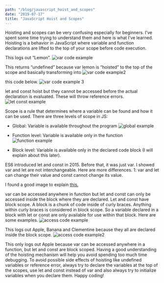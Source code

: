 ```yaml
---
path: "/blog/javascript_hoist_and_scopes"
date: "2019-07-17"
title: "JavaScript Hoist and Scopes"
---
```




Hoisting and scopes can be very confusing especially for beginners. I’ve spent some time trying to understand them and here is what I’ve learned.
Hoisting is a behavior in JavaScript where variable and function declarations are lifted to the top of your scope before code execution. 

This logs out “Lemon”. 
![var code example](https://res.cloudinary.com/codingmamakaz/image/upload/v1565185122/F%20Blog%20Hoist/lemon.png)

This returns “undefined” because var lemon is “hoisted” to the top of the scope and basically transforming into 
![var code example2](https://res.cloudinary.com/codingmamakaz/image/upload/v1565185122/F%20Blog%20Hoist/lemon2.png)

this code below.
![var code example 3](https://res.cloudinary.com/codingmamakaz/image/upload/v1565185122/F%20Blog%20Hoist/lemon3.png)


let and const hoist but they cannot be accessed before the actual declaration is evaluated. These will throw reference errors. 
![let const example](https://res.cloudinary.com/codingmamakaz/image/upload/v1565185122/F%20Blog%20Hoist/letconst.png)

Scope is a rule that determines where a variable can be found and how it can be used. There are three levels of scope in JS:
* Global: Variable is available throughout the program
![global example](https://res.cloudinary.com/codingmamakaz/image/upload/v1565185122/F%20Blog%20Hoist/global.png)

* Function level: Variable is available only in the function
![function example](https://res.cloudinary.com/codingmamakaz/image/upload/v1565185122/F%20Blog%20Hoist/function.png)

* Block level: Variable is available only in the declared code block (I will explain about this later).

ES6 introduced let and const in 2015. Before that, it was just var. I showed var and let are not interchangeable. Here are more differences.  1: var and let can change their value and const cannot change its value.

I found a good image to explain [this.](https://pbs.twimg.com/media/CzLVVjtXAAERmbc.jpg)

var can be accessed anywhere in function but let and const can only be accessed inside the block where they are declared. Let and const have block scope. 
A block is a chunk of code inside of curly braces. Anything within curly braces is considered in block scope. So a variable declared in a block with let or const are only available for use within that block. Here are some examples. 
![access code example](https://res.cloudinary.com/codingmamakaz/image/upload/v1565185122/F%20Blog%20Hoist/fruit.png)

This logs out Apple, Banana and Clementine because they all are declared inside the block scope. 
![access code example2](https://res.cloudinary.com/codingmamakaz/image/upload/v1565185122/F%20Blog%20Hoist/fruit2.png)

This only logs out Apple because var can be accessed anywhere in a function, but let and const are block scoped.
Having a good understanding of the hoisting mechanism will help you avoid spending too much time debugging. To avoid possible side effects of hoisting like undefined variables or reference error, always try to declare the variables at the top of the scopes, use let and const instead of var and also always try to initialize variables when you declare them.
Happy coding!



